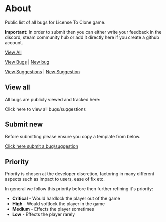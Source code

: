 # About

Public list of all bugs for License To Clone game.

**Important:** In order to submit then you can either write your feedback in the discord, steam community hub or add it directly here if you create a github account.

[View All](https://github.com/aJamDonut/ltc_bugs/issues)

[View Bugs](https://github.com/aJamDonut/ltc_bugs/issues?q=is%3Aissue+is%3Aopen+label%3Abug) | [New bug](https://github.com/aJamDonut/ltc_bugs/issues/new?assignees=&labels=bug&projects=&template=bug_report.md&title=)

[View Suggestions](https://github.com/aJamDonut/ltc_bugs/issues?q=is%3Aissue+is%3Aopen+label%3Abug) | [New Suggestion](https://github.com/aJamDonut/ltc_bugs/issues/new?assignees=&labels=enhancement&projects=&template=feature_request.md&title=)


## View all

All bugs are publicly viewed and tracked here:

[Click here to view all bugs/suggestions](https://github.com/aJamDonut/ltc_bugs/issues)

## Submit new

Before submitting please ensure you copy a template from below.

[Click here submit a bug/suggestion](https://github.com/aJamDonut/ltc_bugs/issues/new/choose)

## Priority

Priority is chosen at the developer discretion, factoring in many different aspects such as impact to users, ease of fix etc.

In general we follow this priority before then further refining it's priority:

- **Critical** - Would hardlock the player out of the game
- **High** - Would softlock the player in the game
- **Medium** - Effects the player sometimes
- **Low** - Effects the player rarely
